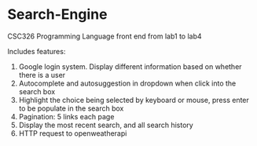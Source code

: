 # Search-Engine
CSC326 Programming Language front end from lab1 to lab4

Includes features:
1. Google login system. Display different information based on whether there is a user
2. Autocomplete and autosuggestion in dropdown when click into the search box
3. Highlight the choice being selected by keyboard or mouse, press enter to be populate in the search box
4. Pagination: 5 links each page
5. Display the most recent search, and all search history
6. HTTP request to openweatherapi
